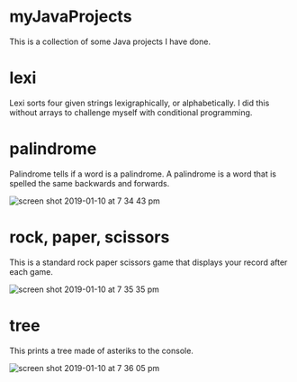 # myJavaProjects

This is a collection of some Java projects I have done.

# lexi

Lexi sorts four given strings lexigraphically, or alphabetically. I did this without arrays to challenge myself with conditional programming.

# palindrome

Palindrome tells if a word is a palindrome. A palindrome is a word that is spelled the same backwards and forwards.

![screen shot 2019-01-10 at 7 34 43 pm](https://user-images.githubusercontent.com/37881002/51007959-4fdbac00-150f-11e9-8138-17a175024a17.png)


# rock, paper, scissors

This is a standard rock paper scissors game that displays your record after each game.

![screen shot 2019-01-10 at 7 35 35 pm](https://user-images.githubusercontent.com/37881002/51007986-671a9980-150f-11e9-967e-824c713273fa.png)


# tree

This prints a tree made of asteriks to the console.

![screen shot 2019-01-10 at 7 36 05 pm](https://user-images.githubusercontent.com/37881002/51007941-38042800-150f-11e9-9e3e-872b13fd03e0.png)
